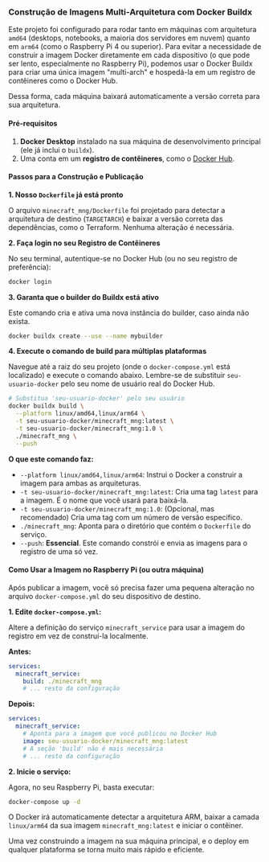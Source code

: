 
### Construção de Imagens Multi-Arquitetura com Docker Buildx

Este projeto foi configurado para rodar tanto em máquinas com arquitetura `amd64` (desktops, notebooks, a maioria dos servidores 
em nuvem) quanto em `arm64` (como o Raspberry Pi 4 ou superior). Para evitar a necessidade de construir a imagem Docker 
diretamente em cada dispositivo (o que pode ser lento, especialmente no Raspberry Pi), podemos usar o Docker Buildx para criar 
uma única imagem "multi-arch" e hospedá-la em um registro de contêineres como o Docker Hub.

Dessa forma, cada máquina baixará automaticamente a versão correta para sua arquitetura.

#### Pré-requisitos

1.  **Docker Desktop** instalado na sua máquina de desenvolvimento principal (ele já inclui o `buildx`).
2.  Uma conta em um **registro de contêineres**, como o [Docker Hub](https://hub.docker.com/).

#### Passos para a Construção e Publicação

**1. Nosso `Dockerfile` já está pronto**

O arquivo `minecraft_mng/Dockerfile` foi projetado para detectar a arquitetura de destino (`TARGETARCH`) e baixar a versão 
correta das dependências, como o Terraform. Nenhuma alteração é necessária.

**2. Faça login no seu Registro de Contêineres**

No seu terminal, autentique-se no Docker Hub (ou no seu registro de preferência):

```bash
docker login
```

**3. Garanta que o builder do Buildx está ativo**

Este comando cria e ativa uma nova instância do builder, caso ainda não exista.

```bash
docker buildx create --use --name mybuilder
```

**4. Execute o comando de build para múltiplas plataformas**

Navegue até a raiz do seu projeto (onde o `docker-compose.yml` está localizado) e execute o comando abaixo. Lembre-se de 
substituir `seu-usuario-docker` pelo seu nome de usuário real do Docker Hub.

```bash
# Substitua 'seu-usuario-docker' pelo seu usuário
docker buildx build \
  --platform linux/amd64,linux/arm64 \
  -t seu-usuario-docker/minecraft_mng:latest \
  -t seu-usuario-docker/minecraft_mng:1.0 \
  ./minecraft_mng \
  --push
```

**O que este comando faz:**
*   `--platform linux/amd64,linux/arm64`: Instrui o Docker a construir a imagem para ambas as arquiteturas.
*   `-t seu-usuario-docker/minecraft_mng:latest`: Cria uma tag `latest` para a imagem. É o nome que você usará para baixá-la.
*   `-t seu-usuario-docker/minecraft_mng:1.0`: (Opcional, mas recomendado) Cria uma tag com um número de versão específico.
*   `./minecraft_mng`: Aponta para o diretório que contém o `Dockerfile` do serviço.
*   `--push`: **Essencial**. Este comando constrói e envia as imagens para o registro de uma só vez.

#### Como Usar a Imagem no Raspberry Pi (ou outra máquina)

Após publicar a imagem, você só precisa fazer uma pequena alteração no arquivo `docker-compose.yml` do seu dispositivo de destino.

**1. Edite `docker-compose.yml`:**

Altere a definição do serviço `minecraft_service` para usar a imagem do registro em vez de construí-la localmente.

**Antes:**
```yaml
services:
  minecraft_service:
    build: ./minecraft_mng
    # ... resto da configuração
```

**Depois:**
```yaml
services:
  minecraft_service:
    # Aponta para a imagem que você publicou no Docker Hub
    image: seu-usuario-docker/minecraft_mng:latest
    # A seção 'build' não é mais necessária
    # ... resto da configuração
```

**2. Inicie o serviço:**

Agora, no seu Raspberry Pi, basta executar:

```bash
docker-compose up -d
```

O Docker irá automaticamente detectar a arquitetura ARM, baixar a camada `linux/arm64` da sua imagem `minecraft_mng:latest` e 
iniciar o contêiner.

Uma vez construindo a imagem na sua máquina principal, e o deploy em qualquer plataforma se torna muito mais rápido e eficiente.

